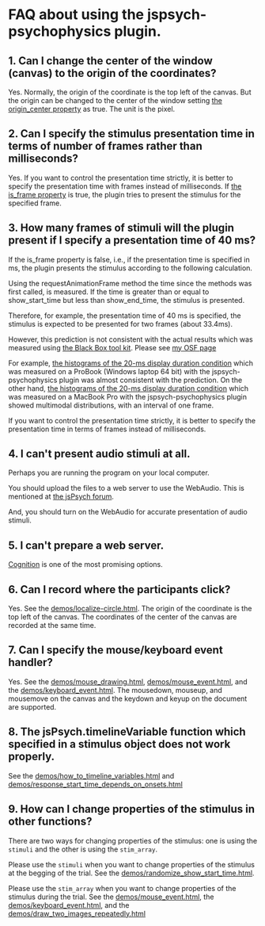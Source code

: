 # FAQ about using the jspsych-psychophysics plugin.

## 1. Can I change the center of the window (canvas) to the origin of the coordinates?

Yes. Normally, the origin of the coordinate is the top left of the canvas. But the origin can be changed to the center of the window setting [the origin_center property](http://jspsychophysics.hes.kyushu-u.ac.jp/objectProperties.html) as true. The unit is the pixel. 

## 2. Can I specify the stimulus presentation time in terms of number of frames rather than milliseconds?

Yes. If you want to control the presentation time strictly, it is better to specify the presentation time with frames instead of milliseconds.
If [the is_frame property](http://jspsychophysics.hes.kyushu-u.ac.jp/objectProperties.html) is true, the plugin tries to present the stimulus for the specified frame. 

## 3. How many frames of stimuli will the plugin present if I specify a presentation time of 40 ms?

If the is_frame property is false, i.e., if the presentation time is specified in ms, the plugin presents the stimulus according to the following calculation.

Using the requestAnimationFrame method the time since the methods was first called, is measured. If the time is greater than or equal to show_start_time but less than show_end_time, the stimulus is presented.

Therefore, for example, the presentation time of 40 ms is specified, the stimulus is expected to be presented for two frames (about 33.4ms). 

However, this prediction is not consistent with the actual results which was measured using [the Black Box tool kit](https://www.blackboxtoolkit.com/index.html). Please see [my OSF page](https://osf.io/pj4sb/wiki/home/)

For example, [the histograms of the 20-ms display duration condition](https://www.hes.kyushu-u.ac.jp/~kurokid/histograms/Study1_Duration_ProBook.html) which was measured on a ProBook (Windows laptop 64 bit) with the jspsych-psychophysics plugin was almost consistent with the prediction. On the other hand, [the histograms of the 20-ms display duration condition](https://www.hes.kyushu-u.ac.jp/~kurokid/histograms/Study1_Duration_MacBookPro.html) which was measured on a MacBook Pro with the jspsych-psychophysics plugin showed multimodal distributions, with an interval of one frame.

If you want to control the presentation time strictly, it is better to specify the presentation time in terms of frames instead of milliseconds.

## 4. I can't present audio stimuli at all.

Perhaps you are running the program on your local computer.

You should upload the files to a web server to use the WebAudio.
This is mentioned at [the jsPsych forum](https://groups.google.com/forum/#!msg/jspsych/eth7QtLghvY/DR8Hx7CADwAJ).

And, you should turn on the WebAudio for accurate presentation of audio stimuli.

## 5. I can't prepare a web server. 

[Cognition](https://www.cognition.run/) is one of the most promising options.

## 6. Can I record where the participants click?

Yes. See the [demos/localize-circle.html](https://www.hes.kyushu-u.ac.jp/~kurokid/jspsychophysics/demos/localize-circle.html). The origin of the coordinate is the top left of the canvas. The coordinates of the center of the canvas are recorded at the same time.

## 7. Can I specify the mouse/keyboard event handler?

Yes. See the [demos/mouse_drawing.html](https://www.hes.kyushu-u.ac.jp/~kurokid/jspsychophysics/demos/mouse_drawing.html), [demos/mouse_event.html](https://www.hes.kyushu-u.ac.jp/~kurokid/jspsychophysics/demos/mouse_event.html), and the [demos/keyboard_event.html](https://www.hes.kyushu-u.ac.jp/~kurokid/jspsychophysics/demos/keyboard_event.html). The mousedown, mouseup, and mousemove on the canvas and the keydown and keyup on the document are supported.

## 8. The jsPsych.timelineVariable function which specified in a stimulus object does not work properly.

See the [demos/how_to_timeline_variables.html](https://www.hes.kyushu-u.ac.jp/~kurokid/jspsychophysics/demos/how_to_timeline_variables.html) and [demos/response_start_time_depends_on_onsets.html](https://www.hes.kyushu-u.ac.jp/~kurokid/jspsychophysics/demos/response_start_time_depends_on_onsets.html)

## 9. How can I change properties of the stimulus in other functions?

There are two ways for changing properties of the stimulus: one is using the `stimuli` and the other is using the `stim_array`.

Please use the `stimuli` when you want to change properties of the stimulus at the begging of the trial. See the [demos/randomize_show_start_time.html](https://www.hes.kyushu-u.ac.jp/~kurokid/jspsychophysics/demos/randomize_show_start_time.html).

Please use the `stim_array` when you want to change properties of the stimulus during the trial. See the [demos/mouse_event.html](https://www.hes.kyushu-u.ac.jp/~kurokid/jspsychophysics/demos/mouse_event.html), the [demos/keyboard_event.html](https://www.hes.kyushu-u.ac.jp/~kurokid/jspsychophysics/demos/keyboard_event.html), and the [demos/draw_two_images_repeatedly.html](https://www.hes.kyushu-u.ac.jp/~kurokid/jspsychophysics/demos/draw_two_images_repeatedly.html)
